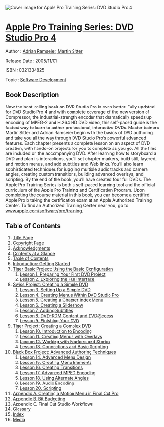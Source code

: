 ![Cover image for Apple Pro Training Series: DVD Studio Pro 4](https://imgdetail.ebookreading.net/cover/cover/software_development/EB0321334825.jpg)

[Apple Pro Training Series: DVD Studio Pro 4](https://ebookreading.net/view/book/Apple+Pro+Training+Series%3A+DVD+Studio+Pro+4-EB0321334825_1.html "Apple Pro Training Series: DVD Studio Pro 4")
====================================================================================================================

Author : [Adrian Ramseier](https://ebookreading.net/search/author/Adrian+Ramseier),[ Martin Sitter](https://ebookreading.net/search/author/+Martin+Sitter)

Release Date : 2005/11/01

ISBN : 0321334825

Topic : [Software Development](https://ebookreading.net/search/category/software-development)

Book Description
-----------------

Now the best-selling book on DVD Studio Pro is even better. Fully updated for DVD Studio Pro 4 and with complete coverage of the new version of Compressor, the industrial-strength encoder that dramatically speeds up encoding of MPEG-2 and H.264 HD DVD video, this self-paced guide is the fastest way to learn to author professional, interactive DVDs. Master trainers Martin Sitter and Adrian Ramseier begin with the basics of DVD authoring and take you all the way through DVD Studio Pro’s powerful advanced features. Each chapter presents a complete lesson on an aspect of DVD creation, with hands-on projects for you to complete as you go. All the files are included on the accompanying DVD. After learning how to storyboard a DVD and plan its interactions, you’ll set chapter markers, build still, layered, and motion menus, and add subtitles and Web links. You’ll also learn sophisticated techniques for juggling multiple audio tracks and camera angles, creating custom transitions, building advanced overlays, and scripting. By the end of the book, you’ll have created four full DVDs. The Apple Pro Training Series is both a self-paced learning tool and the official curriculum of the Apple Pro Training and Certification Program. Upon completing the course material in this book, you can become a certified Apple Pro b taking the certification exam at an Apple Authorized Training Center. To find an Authorized Training Center near you, go to www.apple.com/software/pro/training.
              
Table of Contents
-----------------

1. [Title Page](https://ebookreading.net/view/book/Apple+Pro+Training+Series%3A+DVD+Studio+Pro+4-EB0321334825_2.html)
1. [Copyright Page](https://ebookreading.net/view/book/Apple+Pro+Training+Series%3A+DVD+Studio+Pro+4-EB0321334825_3.html)
1. [Acknowledgments](https://ebookreading.net/view/book/Apple+Pro+Training+Series%3A+DVD+Studio+Pro+4-EB0321334825_5.html)
1. [Contents at a Glance](https://ebookreading.net/view/book/Apple+Pro+Training+Series%3A+DVD+Studio+Pro+4-EB0321334825_6.html)
1. [Table of Contents](https://ebookreading.net/view/book/Apple+Pro+Training+Series%3A+DVD+Studio+Pro+4-EB0321334825_7.html)
1. [Introduction: Getting Started](https://ebookreading.net/view/book/Apple+Pro+Training+Series%3A+DVD+Studio+Pro+4-EB0321334825_8.html)
1. [Tiger Basic Project: Using the Basic Configuration](https://ebookreading.net/view/book/Apple+Pro+Training+Series%3A+DVD+Studio+Pro+4-EB0321334825_9.html#part01)
    1. [Lesson 1. Preparing Your First DVD Project](https://ebookreading.net/view/book/Apple+Pro+Training+Series%3A+DVD+Studio+Pro+4-EB0321334825_10.html#ch01)
    1. [Lesson 2. Exploring the Full Interface](https://ebookreading.net/view/book/Apple+Pro+Training+Series%3A+DVD+Studio+Pro+4-EB0321334825_11.html#ch02)
1. [Swiss Project: Creating a Simple DVD](https://ebookreading.net/view/book/Apple+Pro+Training+Series%3A+DVD+Studio+Pro+4-EB0321334825_12.html#part02)
    1. [Lesson 3. Setting Up a Simple DVD](https://ebookreading.net/view/book/Apple+Pro+Training+Series%3A+DVD+Studio+Pro+4-EB0321334825_13.html#ch03)
    1. [Lesson 4. Creating Menus Within DVD Studio Pro](https://ebookreading.net/view/book/Apple+Pro+Training+Series%3A+DVD+Studio+Pro+4-EB0321334825_14.html#ch04)
    1. [Lesson 5. Creating a Chapter Index Menu](https://ebookreading.net/view/book/Apple+Pro+Training+Series%3A+DVD+Studio+Pro+4-EB0321334825_15.html#ch05)
    1. [Lesson 6. Creating a Slideshow](https://ebookreading.net/view/book/Apple+Pro+Training+Series%3A+DVD+Studio+Pro+4-EB0321334825_16.html#ch06)
    1. [Lesson 7. Adding Subtitles](https://ebookreading.net/view/book/Apple+Pro+Training+Series%3A+DVD+Studio+Pro+4-EB0321334825_17.html#ch07)
    1. [Lesson 8. DVD-ROM Content and DVD@ccess](https://ebookreading.net/view/book/Apple+Pro+Training+Series%3A+DVD+Studio+Pro+4-EB0321334825_18.html#ch08)
    1. [Lesson 9. Finishing Your DVD](https://ebookreading.net/view/book/Apple+Pro+Training+Series%3A+DVD+Studio+Pro+4-EB0321334825_19.html#ch09)
1. [Tiger Project: Creating a Complex DVD](https://ebookreading.net/view/book/Apple+Pro+Training+Series%3A+DVD+Studio+Pro+4-EB0321334825_20.html#part03)
    1. [Lesson 10. Introduction to Encoding](https://ebookreading.net/view/book/Apple+Pro+Training+Series%3A+DVD+Studio+Pro+4-EB0321334825_21.html#ch10)
    1. [Lesson 11. Creating Menus with Overlays](https://ebookreading.net/view/book/Apple+Pro+Training+Series%3A+DVD+Studio+Pro+4-EB0321334825_22.html#ch11)
    1. [Lesson 12. Working with Markers and Stories](https://ebookreading.net/view/book/Apple+Pro+Training+Series%3A+DVD+Studio+Pro+4-EB0321334825_23.html#ch12)
    1. [Lesson 13. Connections and Basic Scripting](https://ebookreading.net/view/book/Apple+Pro+Training+Series%3A+DVD+Studio+Pro+4-EB0321334825_24.html#ch13)
1. [Black Box Project: Advanced Authoring Techniques](https://ebookreading.net/view/book/Apple+Pro+Training+Series%3A+DVD+Studio+Pro+4-EB0321334825_25.html#part04)
    1. [Lesson 14. Advanced Menu Design](https://ebookreading.net/view/book/Apple+Pro+Training+Series%3A+DVD+Studio+Pro+4-EB0321334825_26.html#ch14)
    1. [Lesson 15. Creating Menu Elements](https://ebookreading.net/view/book/Apple+Pro+Training+Series%3A+DVD+Studio+Pro+4-EB0321334825_27.html#ch15)
    1. [Lesson 16. Creating Transitions](https://ebookreading.net/view/book/Apple+Pro+Training+Series%3A+DVD+Studio+Pro+4-EB0321334825_28.html#ch16)
    1. [Lesson 17. Advanced MPEG Encoding](https://ebookreading.net/view/book/Apple+Pro+Training+Series%3A+DVD+Studio+Pro+4-EB0321334825_29.html#ch17)
    1. [Lesson 18. Using Alternate Angles](https://ebookreading.net/view/book/Apple+Pro+Training+Series%3A+DVD+Studio+Pro+4-EB0321334825_30.html#ch18)
    1. [Lesson 19. Audio Encoding](https://ebookreading.net/view/book/Apple+Pro+Training+Series%3A+DVD+Studio+Pro+4-EB0321334825_31.html#ch19)
    1. [Lesson 20. Scripting](https://ebookreading.net/view/book/Apple+Pro+Training+Series%3A+DVD+Studio+Pro+4-EB0321334825_32.html#ch20)
1. [Appendix A. Creating a Motion Menu in Final Cut Pro](https://ebookreading.net/view/book/Apple+Pro+Training+Series%3A+DVD+Studio+Pro+4-EB0321334825_33.html#app01)
1. [Appendix B. Bit Budgeting](https://ebookreading.net/view/book/Apple+Pro+Training+Series%3A+DVD+Studio+Pro+4-EB0321334825_34.html#app02)
1. [Appendix C. Final Cut Studio Workflows](https://ebookreading.net/view/book/Apple+Pro+Training+Series%3A+DVD+Studio+Pro+4-EB0321334825_35.html#app03)
1. [Glossary](https://ebookreading.net/view/book/Apple+Pro+Training+Series%3A+DVD+Studio+Pro+4-EB0321334825_36.html#gloss01)
1. [Index](https://ebookreading.net/view/book/Apple+Pro+Training+Series%3A+DVD+Studio+Pro+4-EB0321334825_37.html#ind)
1. [Media](https://ebookreading.net/view/book/Apple+Pro+Training+Series%3A+DVD+Studio+Pro+4-EB0321334825_38.html)
